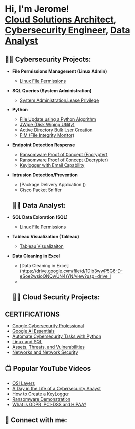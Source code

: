 <h1>Hi, I'm Jerome! <br/><a href="https://github.com/JJcarter80">Cloud Solutions Architect</a>, <a href="https://www.linkedin.com/in/jerome--johnson/">Cybersecurity Engineer</a>, <a href="https://www.youtube.com/c/@learntodaywithJJ">Data Analyst</a></h1>

<h2>👨‍💻 Cybersecurity Projects:</h2>

- <b>File Permissions Management (Linux Admin)</b>
  - [Linux File Permissions](https://drive.google.com/file/d/1I9V38lTvDlqeCIzCghNGWp9hOjk8oTYo/view?usp=drive_link)
- <b>SQL Queries (System Administration)</b>
  - [System Administration/Lease Privilege](https://drive.google.com/file/d/19nRk0rLEHJz1aK2A6INOqnM4Pk2sbinL/view?usp=drive_link) <b><i></b></i>
- <b>Python </b>
  - [File Update using a Python Algorithm ](https://drive.google.com/file/d/1Dib3wwP5G6-D-eSoe2wsioQNQwUN4sYN/view?usp=drive_link)
  - [JWipe (Disk Wiping Utility)]()
  - [Active Directory Bulk User Creation]()
  - [FIM (File Integrity Monitor)]()
- <b>Endpoint Detection Response</b>
  - [Ransomware Proof of Concept (Encrypter)]()
  - [Ransomware Proof of Concept (Decrypter)]()
  - [Keylogger with Email Capability]()
- <b>Intrusion Detection/Prevention</b>
  - [Package Delivery Application ()
  - Cisco Packet Sniffer
 
  <h2>👨‍💻 Data Analyst:</h2>

- <b>SQL Data Exloration (SQL)</b>
  - [Linux File Permissions]()
- <b>Tableau Visualization (Tableau)</b>
  - [Tableau Visualizaiton]() <b><i></b></i>
- <b>Data Cleaning in Excel </b>
  - [Data Cleaning in Excel](https://drive.google.com/file/d/1Dib3wwP5G6-D-eSoe2wsioQNQwUN4sYN/view?usp=drive_l
  -
  <h2>👨‍💻 Cloud Security Projects:</h2>

    

<h2>CERTIFICATIONS </h2>

- [Google Cybersecurity Professional ](https://www.coursera.org/account/accomplishments/specialization/certificate/8CSSR100NSBE)
- [Google AI Essentials](https://www.coursera.org/account/accomplishments/certificate/WQUAX9WZSNUY)
- [Automate Cybersecurity Tasks with Python](https://www.coursera.org/account/accomplishments/certificate/R6JZW68ISKJZ)
- [Linux and SQL](https://www.coursera.org/account/accomplishments/certificate/PXXYHX2CZRDY)
- [Assets, Threats, and Vulnerabilities](https://www.coursera.org/account/accomplishments/certificate/6RB10CUCU415)
- [Networks and Network Security](https://www.coursera.org/account/accomplishments/certificate/VCLWMVL2ZK65)


<h2>📺 Popular YouTube Videos</h2>

- [OSI Layers]()
- [A Day in the Life of a Cybersecurity Anayst]()
- [How to Create a KeyLogger ]()
- [Ransomware Demonstration ]()
- [What is GDPR, PCI-DSS and HIPAA?]()

<h2> 🤳 Connect with me:</h2>

[youtube]: https://www.youtube.com/c/@LearntodaywithJJ
[instagram]: https://www.instagram.com/jjthecarter/
[linkedin]: https://linkedin.com/in/jerome--johnson

<!--
**joshmadakor1/joshmadakor1** is a ✨ _special_ ✨ repository because its `README.md` (this file) appears on your GitHub profile.

Here are some ideas to get you started:

- 🔭 I’m currently working on ...
- 🌱 I’m currently learning ...
- 👯 I’m looking to collaborate on ...
- 🤔 I’m looking for help with ...
- 💬 Ask me about ...
- 📫 How to reach me: ...
- 😄 Pronouns: ...
- ⚡ Fun fact: ...
-->
